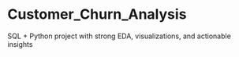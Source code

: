 # Customer_Churn_Analysis
SQL + Python project with strong EDA, visualizations, and actionable insights
